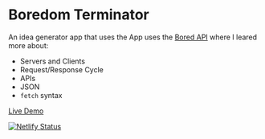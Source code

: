 # Boredom Terminator

An idea generator app that uses the App uses the [Bored API](https://www.boredapi.com/) where I leared more about:

- Servers and Clients
- Request/Response Cycle
- APIs
- JSON
- `fetch` syntax

[Live Demo](https://justin-tsugranes-boredom-terminator.netlify.app/)

[![Netlify Status](https://api.netlify.com/api/v1/badges/0923946f-12fe-4df4-9539-d3c6e4829436/deploy-status)](https://app.netlify.com/sites/justin-tsugranes-boredom-terminator/deploys)
